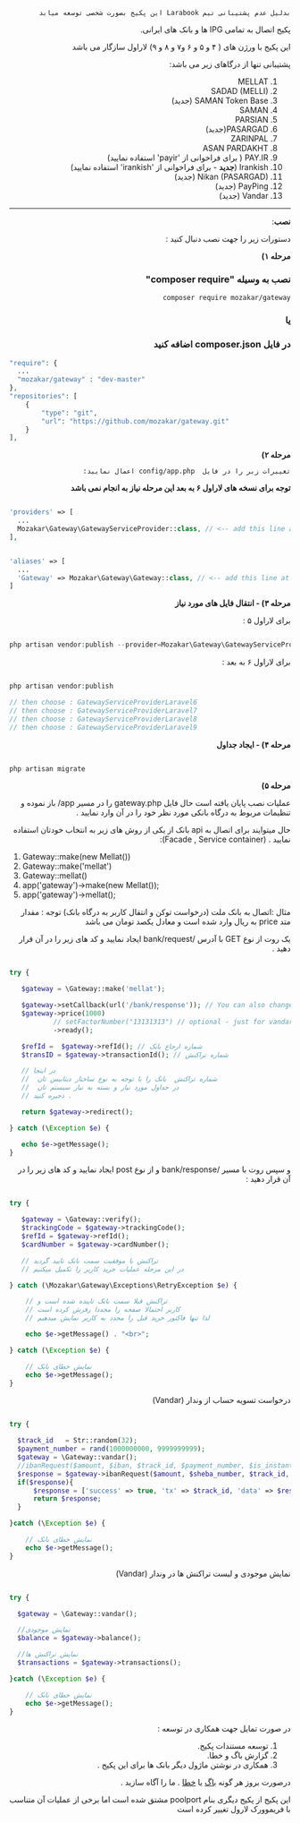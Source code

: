 <div dir="rtl">

```
بدلیل عدم پشتیبانی تیم Larabook این پکیج بصورت شخصی توسعه میابد
```

پکیج اتصال به تمامی IPG ها و  بانک های ایرانی.

این پکیج با ورژن های
(  ۴ و ۵ و ۶ و۷ و ۸ و ۹)
 لاراول سازگار می باشد


پشتیبانی تنها از درگاهای زیر می باشد:
 1. MELLAT
 2. SADAD (MELLI)
 3. SAMAN Token Base  (جدید)
 3. SAMAN
 4. PARSIAN
 5. PASARGAD(جدید)
 6. ZARINPAL
 7. ASAN PARDAKHT 
 8. PAY.IR ( برای فراخوانی از 'payir' استفاده نمایید)
 9. Irankish (**جدید** -  برای فراخوانی از 'irankish' استفاده نمایید)
 10. Nikan (PASARGAD)  (جدید)
 11. PayPing (جدید)
 12. Vandar (جدید)
----------


**نصب**:

دستورات زیر را جهت نصب دنبال کنید :

**مرحله ۱)**

### نصب به وسیله "composer require"
```shell
composer require mozakar/gateway
```
### یا 
### در فایل composer.json اضافه کنید
</div>


```php
"require": {
  ...
  "mozakar/gateway" : "dev-master"
},
"repositories": [
    {
        "type": "git",
        "url": "https://github.com/mozakar/gateway.git"
    }
],

```   

<div dir="rtl">
 
**مرحله ۲)**

    تغییرات زیر را در فایل  config/app.php اعمال نمایید:

**توجه برای نسخه های لاراول ۶ به بعد  این مرحله نیاز به انجام نمی باشد** 

</div>

```php

'providers' => [
  ...
  Mozakar\Gateway\GatewayServiceProvider::class, // <-- add this line at the end of provider array
],


'aliases' => [
  ...
  'Gateway' => Mozakar\Gateway\Gateway::class, // <-- add this line at the end of aliases array
]

```



<div dir="rtl">

**مرحله ۳) - انتقال فایل های مورد نیاز**

برای لاراول ۵ :
</div>

```php

php artisan vendor:publish --provider=Mozakar\Gateway\GatewayServiceProviderLaravel5

```

<div dir="rtl">
برای لاراول ۶ به بعد :
</div>

```php

php artisan vendor:publish 

// then choose : GatewayServiceProviderLaravel6
// then choose : GatewayServiceProviderLaravel7
// then choose : GatewayServiceProviderLaravel8
// then choose : GatewayServiceProviderLaravel9

```

<div dir="rtl"> 

**مرحله ۴) - ایجاد جداول**

</div>

```php

php artisan migrate

```


<div dir="rtl"> 
 
**مرحله ۵)**

عملیات نصب پایان یافته است حال فایل gateway.php را در مسیر app/  باز نموده و  تنظیمات مربوط به درگاه بانکی مورد نظر خود را در آن وارد نمایید .

حال میتوایند برای اتصال به api  بانک  از یکی از روش های زیر به انتخاب خودتان استفاده نمایید . (Facade , Service container):
</div>
 
 1. Gateway::make(new Mellat())
 2. Gateway::make('mellat')
 3. Gateway::mellat()
 4. app('gateway')->make(new Mellat());
 5. app('gateway')->mellat();
 
<div dir="rtl">

 مثال :‌اتصال به بانک ملت (درخواست توکن و انتقال کاربر به درگاه بانک)
توجه :‌ مقدار متد price   به ریال وارد شده است و معادل یکصد تومان می باشد

یک روت از نوع GET با آدرس /bank/request ایجاد نمایید و کد های زیر را در آن قرار دهید .

</div>


```php

try {

   $gateway = \Gateway::make('mellat');

   $gateway->setCallback(url('/bank/response')); // You can also change the callback
   $gateway->price(1000)
           // setFactorNumber("13131313") // optional - just for vandar
           ->ready();

   $refId =  $gateway->refId(); // شماره ارجاع بانک
   $transID = $gateway->transactionId(); // شماره تراکنش

   // در اینجا
   //  شماره تراکنش  بانک را با توجه به نوع ساختار دیتابیس تان 
   //  در جداول مورد نیاز و بسته به نیاز سیستم تان
   // ذخیره کنید .

   return $gateway->redirect();

} catch (\Exception $e) {

   echo $e->getMessage();
}

```

<div dir="rtl">

 و سپس روت با مسیر /bank/response  و از نوع post  ایجاد نمایید و کد های زیر را در آن قرار دهید :

</div>


```php

try { 

   $gateway = \Gateway::verify();
   $trackingCode = $gateway->trackingCode();
   $refId = $gateway->refId();
   $cardNumber = $gateway->cardNumber();

   // تراکنش با موفقیت سمت بانک تایید گردید
   // در این مرحله عملیات خرید کاربر را تکمیل میکنیم

} catch (\Mozakar\Gateway\Exceptions\RetryException $e) {

    // تراکنش قبلا سمت بانک تاییده شده است و
    // کاربر احتمالا صفحه را مجددا رفرش کرده است
    // لذا تنها فاکتور خرید قبل را مجدد به کاربر نمایش میدهیم

    echo $e->getMessage() . "<br>";

} catch (\Exception $e) {

    // نمایش خطای بانک
    echo $e->getMessage();
}

```




<div dir="rtl">

درخواست تسویه حساب از وندار (Vandar)

</div>


```php

try { 

  $track_id   = Str::random(32);
  $payment_number = rand(1000000000, 9999999999);
  $gateway = \Gateway::vandar();
  //ibanRequest($amount, $iban, $track_id, $payment_number, $is_instant = true)
  $response = $gateway->ibanRequest($amount, $sheba_number, $track_id, $payment_number, true);
  if($response){
      $response = ['success' => true, 'tx' => $track_id, 'data' => $response];
      return $response;
  }

}catch (\Exception $e) {

    // نمایش خطای بانک
    echo $e->getMessage();
}

```


<div dir="rtl">

نمایش موجودی و لیست تراکنش ها در وندار (Vandar)

</div>


```php

try { 

  $gateway = \Gateway::vandar();

  //نمایش موجودی
  $balance = $gateway->balance();

  //نمایش تراکنش ها
  $transactions = $gateway->transactions();

}catch (\Exception $e) {

    // نمایش خطای بانک
    echo $e->getMessage();
}

```

<div dir="rtl">
 
در صورت تمایل جهت همکاری در توسعه   :

 1. توسعه مستندات پکیج.
 2. گزارش باگ و خطا.
 3. همکاری در نوشتن ماژول دیگر بانک ها برای این پکیج .


درصورت بروز هر گونه 
 [باگ](https://github.com/mozakar/gateway/issues) یا [خطا](https://github.com/mozakar/gateway/issues)  .
  ما را آگاه سازید .
  
این پکیج از پکیج دیگری بنام  poolport  مشتق شده است اما برخی از عملیات آن متناسب با فریموورک لارول تغییر کرده است
</div>
